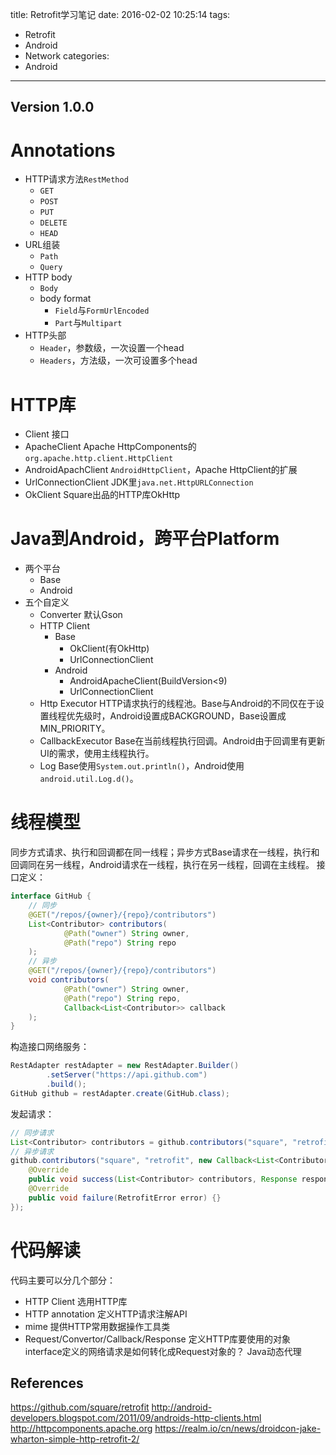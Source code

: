 title: Retrofit学习笔记
date: 2016-02-02 10:25:14
tags:
- Retrofit
- Android
- Network
categories:
- Android
---

Version 1.0.0
---
# Annotations

<!-- more -->

- HTTP请求方法`RestMethod`
    + `GET`
    + `POST`
    + `PUT`
    + `DELETE`
    + `HEAD`
- URL组装
    - `Path`
    - `Query`
- HTTP body
    - `Body`
    - body format
        * `Field`与`FormUrlEncoded`
        - `Part`与`Multipart`
- HTTP头部
    + `Header`，参数级，一次设置一个head
    + `Headers`，方法级，一次可设置多个head

# HTTP库
- Client
    接口
- ApacheClient
    Apache HttpComponents的`org.apache.http.client.HttpClient`
- AndroidApachClient
    `AndroidHttpClient`，Apache HttpClient的扩展
- UrlConnectionClient
    JDK里`java.net.HttpURLConnection`
- OkClient
    Square出品的HTTP库OkHttp

# Java到Android，跨平台Platform
- 两个平台
    + Base
    + Android
- 五个自定义
    + Converter
        默认Gson
    + HTTP Client
        * Base
            - OkClient(有OkHttp)
            - UrlConnectionClient
        * Android
            + AndroidApacheClient(BuildVersion<9)
            + UrlConnectionClient
    + Http Executor
        HTTP请求执行的线程池。Base与Android的不同仅在于设置线程优先级时，Android设置成BACKGROUND，Base设置成MIN_PRIORITY。
    + CallbackExecutor
        Base在当前线程执行回调。Android由于回调里有更新UI的需求，使用主线程执行。
    + Log
        Base使用`System.out.println()`，Android使用`android.util.Log.d()`。

# 线程模型
同步方式请求、执行和回调都在同一线程；异步方式Base请求在一线程，执行和回调同在另一线程，Android请求在一线程，执行在另一线程，回调在主线程。
接口定义：
```java
interface GitHub {
    // 同步
    @GET("/repos/{owner}/{repo}/contributors")
    List<Contributor> contributors(
            @Path("owner") String owner,
            @Path("repo") String repo
    );
    // 异步
    @GET("/repos/{owner}/{repo}/contributors")
    void contributors(
            @Path("owner") String owner,
            @Path("repo") String repo,
            Callback<List<Contributor>> callback
    );
}
```
构造接口网络服务：
```java
RestAdapter restAdapter = new RestAdapter.Builder()
        .setServer("https://api.github.com")
        .build();
GitHub github = restAdapter.create(GitHub.class);
```
发起请求：
```java
// 同步请求
List<Contributor> contributors = github.contributors("square", "retrofit");
// 异步请求
github.contributors("square", "retrofit", new Callback<List<Contributor>>() {
    @Override
    public void success(List<Contributor> contributors, Response response) {}
    @Override
    public void failure(RetrofitError error) {}
});
```

# 代码解读
代码主要可以分几个部分：
- HTTP Client
    选用HTTP库
- HTTP annotation
    定义HTTP请求注解API
- mime
    提供HTTP常用数据操作工具类
- Request/Convertor/Callback/Response
    定义HTTP库要使用的对象
interface定义的网络请求是如何转化成Request对象的？ Java动态代理


References
---
https://github.com/square/retrofit
http://android-developers.blogspot.com/2011/09/androids-http-clients.html
http://httpcomponents.apache.org
https://realm.io/cn/news/droidcon-jake-wharton-simple-http-retrofit-2/

